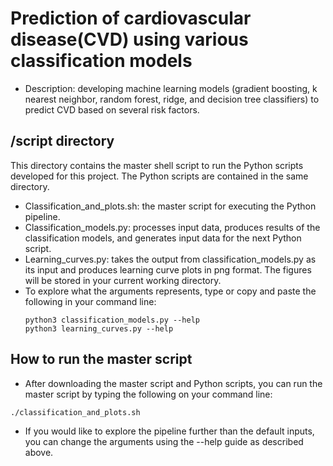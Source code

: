 # Prediction of cardiovascular disease(CVD) using various classification models
* Description: developing machine learning models (gradient boosting, k nearest neighbor, random forest, ridge, and decision tree classifiers) to predict CVD based on several risk factors. 


## /script directory
This directory contains the master shell script to run the Python scripts developed for this project. The Python scripts are contained in the same directory. 
- Classification_and_plots.sh: the master script for executing the Python pipeline. 
- Classification_models.py: processes input data, produces results of the classification models, and generates input data for the next Python script.
- Learning_curves.py: takes the output from classification_models.py as its input and produces learning curve plots in png format. The figures will be stored in your current working directory. 
- To explore what the arguments represents, type or copy and paste the following in your command line: 
    ```
    python3 classification_models.py --help
    python3 learning_curves.py --help
    ``` 


## How to run the master script
- After downloading the master script and Python scripts, you can run the master script by typing the following on your command line: 
```
./classification_and_plots.sh
```
- If you would like to explore the pipeline further than the default inputs, you can change the arguments using the --help guide as described above.






